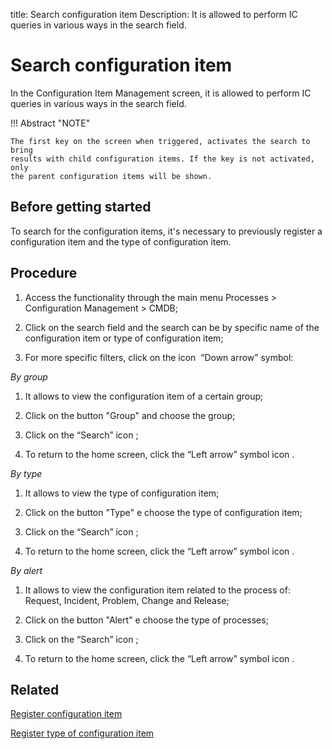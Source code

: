 title: Search configuration item
Description: It is allowed to perform IC queries in various ways in the search field.
# Search configuration item

In the Configuration Item Management screen, it is allowed to perform IC queries in various ways in the search field.

!!! Abstract "NOTE"  

    The first key on the screen when triggered, activates the search to bring
    results with child configuration items. If the key is not activated, only
    the parent configuration items will be shown.

Before getting started
--------------------------

To search for the configuration items, it's necessary to previously register a
configuration item and the type of configuration item.

Procedure
-------------

1.  Access the functionality through the main menu Processes \> Configuration
    Management \> CMDB;

2.  Click on the search field and the search can be by specific name of the
    configuration item or type of configuration item;

3.  For more specific filters, click on the icon  “Down arrow” symbol:

*By group*

1.  It allows to view the configuration item of a certain group;

2.  Click on the button "Group" and choose the group;

3.  Click on the “Search” icon ;

4.  To return to the home screen, click the “Left arrow” symbol icon .

*By type*

1.  It allows to view the type of configuration item;

2.  Click on the button "Type" e choose the type of configuration item;

3.  Click on the “Search” icon ;

4.  To return to the home screen, click the “Left arrow” symbol icon .

*By alert*

1.  It allows to view the configuration item related to the process of: Request,
    Incident, Problem, Change and Release;

2.  Click on the button "Alert" e choose the type of processes;

3.  Click on the “Search” icon ;

4.  To return to the home screen, click the “Left arrow” symbol icon .

Related
-----------

[Register configuration item](/en-us/citsmart-platform-9/processes/configuration/use/register-CI.html)

[Register type of configuration item](/en-us/citsmart-platform-9/processes/configuration/configuration/register-type-ic.html)


<!-- !!! tip "About"

    <b>Product/Version:</b> CITSmart | 9.00 &nbsp;&nbsp;
    <b>Updated:</b>01/04/2021 -Larissa Lourenço


